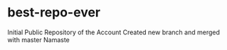 # best-repo-ever
Initial Public Repository of the Account
Created new branch and merged with master
Namaste
